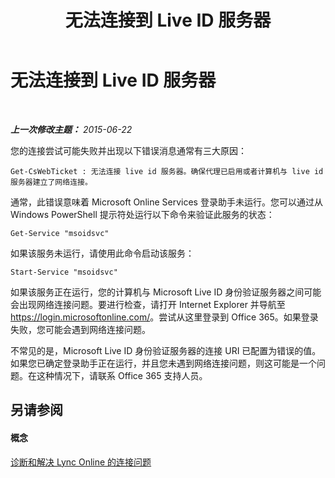 ﻿---
title: 无法连接到 Live ID 服务器
TOCTitle: 无法连接到 Live ID 服务器
ms:assetid: 701af721-dd6a-4f48-96f9-94e89c644201
ms:mtpsurl: https://technet.microsoft.com/zh-cn/library/Dn362811(v=OCS.15)
ms:contentKeyID: 56271167
ms.date: 06/02/2017
mtps_version: v=OCS.15
ms.translationtype: HT
---

# 无法连接到 Live ID 服务器

 

_**上一次修改主题：** 2015-06-22_

您的连接尝试可能失败并出现以下错误消息通常有三大原因：

    Get-CsWebTicket : 无法连接 live id 服务器。确保代理已启用或者计算机与 live id 服务器建立了网络连接。

通常，此错误意味着 Microsoft Online Services 登录助手未运行。您可以通过从 Windows PowerShell 提示符处运行以下命令来验证此服务的状态：

    Get-Service "msoidsvc"

如果该服务未运行，请使用此命令启动该服务：

    Start-Service "msoidsvc"

如果该服务正在运行，您的计算机与 Microsoft Live ID 身份验证服务器之间可能会出现网络连接问题。要进行检查，请打开 Internet Explorer 并导航至 <https://login.microsoftonline.com/>。尝试从这里登录到 Office 365。如果登录失败，您可能会遇到网络连接问题。

不常见的是，Microsoft Live ID 身份验证服务器的连接 URI 已配置为错误的值。如果您已确定登录助手正在运行，并且您未遇到网络连接问题，则这可能是一个问题。在这种情况下，请联系 Office 365 支持人员。

## 另请参阅

#### 概念

[诊断和解决 Lync Online 的连接问题](diagnosing-and-resolving-connection-problems-with-skype-for-business-online.md)

